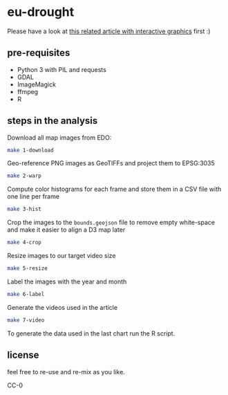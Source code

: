 # eu-drought

Please have a look at [this related article with interactive graphics](https://vis4.net/drought) first :)

## pre-requisites

* Python 3 with PIL and requests
* GDAL
* ImageMagick
* ffmpeg
* R

## steps in the analysis

Download all map images from EDO:

```bash
make 1-download
```

Geo-reference PNG images as GeoTIFFs and project them to EPSG:3035

```bash
make 2-warp
```

Compute color histograms for each frame and store them in a CSV file with one line per frame

```bash
make 3-hist
```

Crop the images to the `bounds.geojson` file to remove empty white-space and make it easier to align a D3 map later

```bash
make 4-crop
```

Resize images to our target video size

```bash
make 5-resize
```

Label the images with the year and month

```bash
make 6-label
```

Generate the videos used in the article

```bash
make 7-video
```

To generate the data used in the last chart run the R script.

## license

feel free to re-use and re-mix as you like.

CC-0
